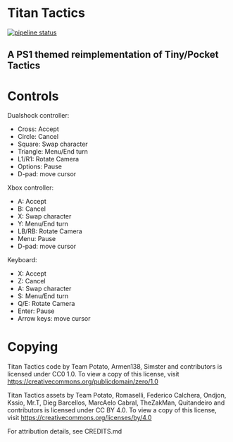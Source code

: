 # Titan Tactics

[![pipeline status](https://gitlab.com/team-potato/titan_tactics/badges/master/pipeline.svg)](https://gitlab.com/team-potato/titan_tactics/-/commits/master)

## A PS1 themed reimplementation of Tiny/Pocket Tactics

# Controls

Dualshock controller:

* Cross: Accept
* Circle: Cancel
* Square: Swap character
* Triangle: Menu/End turn 
* L1/R1: Rotate Camera
* Options: Pause
* D-pad: move cursor

Xbox controller:

* A: Accept
* B: Cancel
* X: Swap character
* Y: Menu/End turn 
* LB/RB: Rotate Camera
* Menu: Pause
* D-pad: move cursor

Keyboard:

* X: Accept
* Z: Cancel
* A: Swap character
* S: Menu/End turn 
* Q/E: Rotate Camera
* Enter: Pause
* Arrow keys: move cursor

# Copying

Titan Tactics code by Team Potato, Armen138, Simster and contributors is licensed under CC0 1.0. To view a copy of this license, visit https://creativecommons.org/publicdomain/zero/1.0 

Titan Tactics assets by Team Potato, Romaselli, Federico Calchera, Ondjon, Kssio, Mr.T, Dieg Barcellos, MarcAelo Cabral, TheZakMan, Quitandeiro and contributors is licensed under CC BY 4.0. To view a copy of this license, visit https://creativecommons.org/licenses/by/4.0

For attribution details, see CREDITS.md